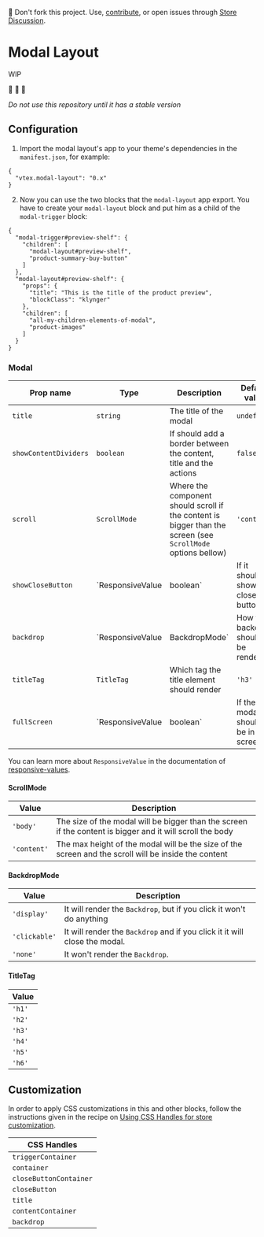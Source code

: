📢 Don't fork this project. Use, [contribute](https://github.com/vtex-apps/awesome-io#contributing), or open issues through [Store Discussion](https://github.com/vtex-apps/store-discussion).

# Modal Layout

WIP

:construction: :construction: :construction:

*Do not use this repository until it has a stable version*


## Configuration

1. Import the modal layout's app to your theme's dependencies in the `manifest.json`, for example:

```jsonc
{
  "vtex.modal-layout": "0.x"
}
```

2. Now you can use the two blocks that the `modal-layout` app export. You have to create your `modal-layout` block and put him as a child of the `modal-trigger` block:

```jsonc
{
  "modal-trigger#preview-shelf": {
    "children": [
      "modal-layout#preview-shelf",
      "product-summary-buy-button"
    ]
  },
  "modal-layout#preview-shelf": {
    "props": {
      "title": "This is the title of the product preview",
      "blockClass": "klynger"
    },
    "children": [
      "all-my-children-elements-of-modal",
      "product-images"
    ]
  }
}
```

### Modal

| Prop name | Type | Description | Default value |
| --- | --- | --- | --- |
| `title` | `string`| The title of the modal | `undefined` |
| `showContentDividers` | `boolean` | If should add a border between the content, title and the actions | `false` |
| `scroll` | `ScrollMode` | Where the component should scroll if the content is bigger than the screen (see `ScrollMode` options bellow) | `'content'` |
| `showCloseButton`| `ResponsiveValue<boolean> | boolean`| If it should show the close button | `true` |
| `backdrop`| `ResponsiveValue<BackdropMode> | BackdropMode` | How the backdrop should be rendered | `'clickable'` |
| `titleTag` | `TitleTag` | Which tag the title element should render | `'h3'` |
| `fullScreen` | `ResponsiveValue<boolean> | boolean` | If the modal should be in full screen | `false` |

You can learn more about `ResponsiveValue` in the documentation of [responsive-values](https://vtex.io/docs/app/vtex.responsive-values).

#### ScrollMode

| Value | Description |
| --- | --- |
| `'body'` | The size of the modal will be bigger than the screen if the content is bigger and it will scroll the body |
| `'content'` | The max height of the modal will be the size of the screen and the scroll will be inside the content |

#### BackdropMode

| Value | Description |
| --- | --- |
| `'display'` | It will render the `Backdrop`, but if you click it won't do anything |
| `'clickable'` | It will render the `Backdrop` and if you click it it will close the modal. | 
| `'none'` | It won't render the `Backdrop`. |

#### TitleTag

| Value |
| --- |
| `'h1'` |
| `'h2'` |
| `'h3'` |
| `'h4'` |
| `'h5'` |
| `'h6'` |

## Customization

In order to apply CSS customizations in this and other blocks, follow the instructions given in the recipe on [Using CSS Handles for store customization](https://vtex.io/docs/recipes/style/using-css-handles-for-store-customization).

| CSS Handles |
| --- |
| `triggerContainer` |
| `container` |
| `closeButtonContainer` |
| `closeButton` |
| `title` |
| `contentContainer` |
| `backdrop` |
